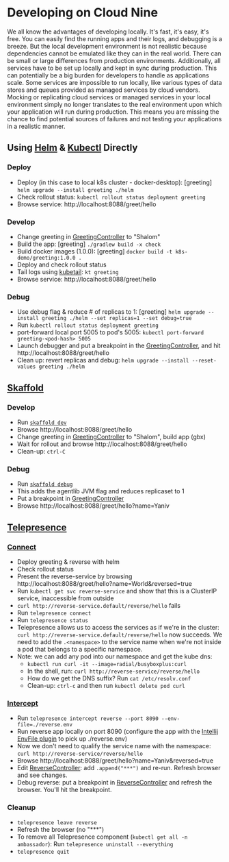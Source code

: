 # Developing on Cloud Nine
We all know the advantages of developing locally. It's fast, it's easy, it's free. You can easily find the running apps and their logs, and debugging is a breeze.
But the local development environment is not realistic because dependencies cannot be emulated like they can in the real world. There can be small or large differences from production environments. Additionally, all services have to be set up locally and kept in sync during production. This can potentially be a big burden for developers to handle as applications scale. Some services are impossible to run locally, like various types of data stores and queues provided as managed services by cloud vendors.
Mocking or replicating cloud services or managed services in your local environment simply no longer translates to the real environment upon which your application will run during production. This means you are missing the chance to find potential sources of failures and not testing your applications in a realistic manner.

## Using [Helm](https://helm.sh/) & [Kubectl](https://kubernetes.io/docs/tasks/tools/#kubectl) Directly
### Deploy
* Deploy (in this case to local k8s cluster - docker-desktop): [greeting] `helm upgrade --install greeting ./helm`
* Check rollout status: `kubectl rollout status deployment greeting`
* Browse service: http://localhost:8088/greet/hello

### Develop
* Change greeting in [GreetingController](greeting/src/main/java/com/att/training/k8s/greeting/GreetingController.java) to "Shalom"
* Build the app: [greeting] `./gradlew build -x check`
* Build docker images (1.0.0): [greeting] `docker build -t k8s-demo/greeting:1.0.0 .`
* Deploy and check rollout status
* Tail logs using [kubetail](https://github.com/johanhaleby/kubetail): `kt greeting`  
* Browse service: http://localhost:8088/greet/hello

### Debug
* Use debug flag & reduce # of replicas to 1: [greeting] `helm upgrade --install greeting ./helm --set replicas=1 --set debug=true`
* Run `kubectl rollout status deployment greeting`
* port-forward local port 5005 to pod's 5005: `kubectl port-forward greeting-<pod-hash> 5005`
* Launch debugger and put a breakpoint in the [GreetingController](greeting/src/main/java/com/att/training/k8s/greeting/GreetingController.java), and hit http://localhost:8088/greet/hello
* Clean up: revert replicas and debug: `helm upgrade --install --reset-values greeting ./helm`

## [Skaffold](https://skaffold.dev/)
### Develop
* Run [`skaffold dev`](https://skaffold.dev/docs/workflows/dev/)
* Browse http://localhost:8088/greet/hello
* Change greeting in [GreetingController](greeting/src/main/java/com/att/training/k8s/greeting/GreetingController.java) to "Shalom", build app (gbx)
* Wait for rollout and browse http://localhost:8088/greet/hello
* Clean-up: `ctrl-C`

### Debug
* Run [`skaffold debug`](https://skaffold.dev/docs/workflows/debug/)
* This adds the agentlib JVM flag and reduces replicaset to 1
* Put a breakpoint in [GreetingController](greeting/src/main/java/com/att/training/k8s/greeting/GreetingController.java)
* Browse http://localhost:8088/greet/hello?name=Yaniv

## [Telepresence](https://www.telepresence.io/)
### [Connect](https://www.telepresence.io/docs/latest/howtos/outbound/)
* Deploy greeting & reverse with helm
* Check rollout status
* Present the reverse-service by browsing http://localhost:8088/greet/hello?name=World&reversed=true
* Run `kubectl get svc reverse-service` and show that this is a ClusterIP service, inaccessible from outside
* `curl http://reverse-service.default/reverse/hello` fails
* Run `telepresence connect`
* Run `telepresence status`
* Telepresence allows us to access the services as if we're in the cluster: `curl http://reverse-service.default/reverse/hello` now succeeds. We need to add the `.<namespace>`
to the service name when we're not inside a pod that belongs to a specific namespace.
* Note: we can add any pod into our namespace and get the kube dns: 
  * `kubectl run curl -it --image=radial/busyboxplus:curl`
  *  In the shell, run: `curl http://reverse-service/reverse/hello`
  *  How do we get the DNS suffix? Run `cat /etc/resolv.conf`
  * Clean-up: `ctrl-c` and then run `kubectl delete pod curl`

### [Intercept](https://www.telepresence.io/docs/latest/reference/intercepts/)
* Run `telepresence intercept reverse --port 8090 --env-file=./reverse.env`
* Run reverse app locally on port 8090 (configure the app with the [Intellij EnvFile plugin](https://plugins.jetbrains.com/plugin/7861-envfile) to pick up ./reverse.env)
* Now we don't need to qualify the service name with the namespace: `curl http://reverse-service/reverse/hello`
* Browse http://localhost:8088/greet/hello?name=Yaniv&reversed=true
* Edit [ReverseController](reverse/src/main/java/com/att/training/k8s/reverse/ReverseController.java): add `.append("***")`
 and re-run. Refresh browser and see changes.
* Debug reverse: put a breakpoint in [ReverseController](reverse/src/main/java/com/att/training/k8s/reverse/ReverseController.java)
  and refresh the browser. You'll hit the breakpoint.

### Cleanup
* `telepresence leave reverse`
* Refresh the browser (no "***")
* To remove all Telepresence component (`kubectl get all -n ambassador`): Run `telepresence uninstall --everything`
* `telepresence quit`
